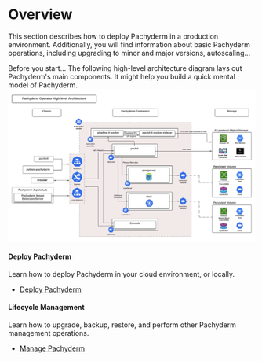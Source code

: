 # Overview

This section describes how to deploy Pachyderm in a production environment.
Additionally, you will find information about basic Pachyderm operations,
including upgrading to minor and major versions, autoscaling...

Before you start... The following high-level architecture diagram lays out Pachyderm's main components. It might help you build a quick mental model of Pachyderm.
![Operator High Level Arch](./images/arch_diagram_high_level.svg)

<div class="row">
  <div class="column-2">
    <div class="card-square mdl-card mdl-shadow--2dp">
      <div class="mdl-card__title mdl-card--expand">
        <h4 class="mdl-card__title-text">Deploy Pachyderm &nbsp;&nbsp; &nbsp;<i class="fa fa-laptop"></i></h4>
      </div>
      <div class="mdl-card__supporting-text">
       Learn how to deploy Pachyderm in your cloud environment, or locally.
      </div>
      <div class="mdl-card__actions mdl-card--border">
          <ul>
            <li><a href="deploy/" class="md-typeset md-link">
            Deploy Pachyderm
            </a>
            </li>
          </ul>
      </div>
    </div>
  </div>
  <div class="column-2">
    <div class="card-square mdl-card mdl-shadow--2dp">
      <div class="mdl-card__title mdl-card--expand">
        <h4 class="mdl-card__title-text">Lifecycle Management &nbsp;&nbsp;&nbsp;<i class="fa fa-cogs"></i></h4>
      </div>
      <div class="mdl-card__supporting-text">
        Learn how to upgrade, backup, restore, and
        perform other Pachyderm management operations.
      </div>
      <div class="mdl-card__actions mdl-card--border">
          <ul>
            <li><a href="manage/" class="md-typeset md-link">
            Manage Pachyderm
           </a>
          </li>
       </div>
     </div>
  </div>
</div>
